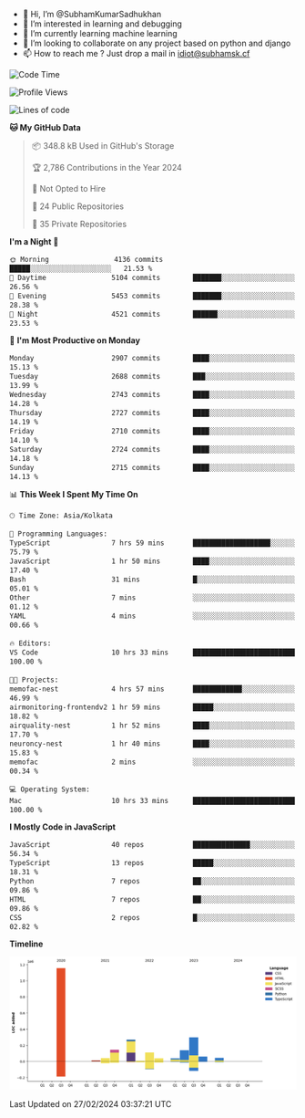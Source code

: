 - 👋 Hi, I’m @SubhamKumarSadhukhan
- 👀 I’m interested in learning and debugging
- 🌱 I’m currently learning machine learning
- 💞️ I’m looking to collaborate on any project based on python and django
- 📫 How to reach me ?
      Just drop a mail in idiot@subhamsk.cf

<!---
SubhamKumarSadhukhan/SubhamKumarSadhukhan is a ✨ special ✨ repository because its `README.md` (this file) appears on your GitHub profile.
You can click the Preview link to take a look at your changes.
--->


<!--START_SECTION:waka-->
![Code Time](http://img.shields.io/badge/Code%20Time-1%2C961%20hrs%2047%20mins-blue)

![Profile Views](http://img.shields.io/badge/Profile%20Views-0-blue)

![Lines of code](https://img.shields.io/badge/From%20Hello%20World%20I%27ve%20Written-2.4%20million%20lines%20of%20code-blue)

**🐱 My GitHub Data** 

> 📦 348.8 kB Used in GitHub's Storage 
 > 
> 🏆 2,786 Contributions in the Year 2024
 > 
> 🚫 Not Opted to Hire
 > 
> 📜 24 Public Repositories 
 > 
> 🔑 35 Private Repositories 
 > 
**I'm a Night 🦉** 

```text
🌞 Morning                4136 commits        █████░░░░░░░░░░░░░░░░░░░░   21.53 % 
🌆 Daytime                5104 commits        ███████░░░░░░░░░░░░░░░░░░   26.56 % 
🌃 Evening                5453 commits        ███████░░░░░░░░░░░░░░░░░░   28.38 % 
🌙 Night                  4521 commits        ██████░░░░░░░░░░░░░░░░░░░   23.53 % 
```
📅 **I'm Most Productive on Monday** 

```text
Monday                   2907 commits        ████░░░░░░░░░░░░░░░░░░░░░   15.13 % 
Tuesday                  2688 commits        ███░░░░░░░░░░░░░░░░░░░░░░   13.99 % 
Wednesday                2743 commits        ████░░░░░░░░░░░░░░░░░░░░░   14.28 % 
Thursday                 2727 commits        ████░░░░░░░░░░░░░░░░░░░░░   14.19 % 
Friday                   2710 commits        ████░░░░░░░░░░░░░░░░░░░░░   14.10 % 
Saturday                 2724 commits        ████░░░░░░░░░░░░░░░░░░░░░   14.18 % 
Sunday                   2715 commits        ████░░░░░░░░░░░░░░░░░░░░░   14.13 % 
```


📊 **This Week I Spent My Time On** 

```text
🕑︎ Time Zone: Asia/Kolkata

💬 Programming Languages: 
TypeScript               7 hrs 59 mins       ███████████████████░░░░░░   75.79 % 
JavaScript               1 hr 50 mins        ████░░░░░░░░░░░░░░░░░░░░░   17.40 % 
Bash                     31 mins             █░░░░░░░░░░░░░░░░░░░░░░░░   05.01 % 
Other                    7 mins              ░░░░░░░░░░░░░░░░░░░░░░░░░   01.12 % 
YAML                     4 mins              ░░░░░░░░░░░░░░░░░░░░░░░░░   00.66 % 

🔥 Editors: 
VS Code                  10 hrs 33 mins      █████████████████████████   100.00 % 

🐱‍💻 Projects: 
memofac-nest             4 hrs 57 mins       ████████████░░░░░░░░░░░░░   46.99 % 
airmonitoring-frontendv2 1 hr 59 mins        █████░░░░░░░░░░░░░░░░░░░░   18.82 % 
airquality-nest          1 hr 52 mins        ████░░░░░░░░░░░░░░░░░░░░░   17.70 % 
neuroncy-nest            1 hr 40 mins        ████░░░░░░░░░░░░░░░░░░░░░   15.83 % 
memofac                  2 mins              ░░░░░░░░░░░░░░░░░░░░░░░░░   00.34 % 

💻 Operating System: 
Mac                      10 hrs 33 mins      █████████████████████████   100.00 % 
```

**I Mostly Code in JavaScript** 

```text
JavaScript               40 repos            ██████████████░░░░░░░░░░░   56.34 % 
TypeScript               13 repos            █████░░░░░░░░░░░░░░░░░░░░   18.31 % 
Python                   7 repos             ██░░░░░░░░░░░░░░░░░░░░░░░   09.86 % 
HTML                     7 repos             ██░░░░░░░░░░░░░░░░░░░░░░░   09.86 % 
CSS                      2 repos             █░░░░░░░░░░░░░░░░░░░░░░░░   02.82 % 
```



**Timeline**

![Lines of Code chart](https://raw.githubusercontent.com/SubhamKumarSadhukhan/SubhamKumarSadhukhan/main/assets/bar_graph.png)


 Last Updated on 27/02/2024 03:37:21 UTC
<!--END_SECTION:waka-->
